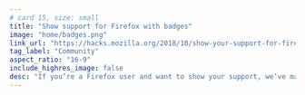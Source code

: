 ```yaml
---
# card 15, size: small
title: "Show support for Firefox with badges"
image: "home/badges.png"
link_url: "https://hacks.mozilla.org/2018/10/show-your-support-for-firefox-with-new-badges/?utm_source=www.mozilla.org&utm_medium=referral&utm_campaign=homepage&utm_content=card"
tag_label: "Community"
aspect_ratio: "16-9"
include_highres_image: false
desc: "If you’re a Firefox user and want to show your support, we’ve made a collection of badges you can add to your website."
---
```

